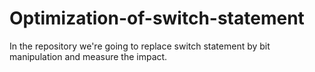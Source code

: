 # Optimization-of-switch-statement
In the repository we're going to replace switch statement by bit manipulation and measure the impact.

